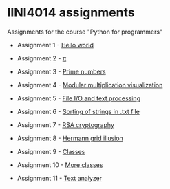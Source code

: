 # IINI4014 assignments
Assignments for the course "Python for programmers"

* Assignment 1 - [Hello world](/assignment_1/assignment_1.py)

* Assignment 2 - [π](/assignment_2/assignment_2.py)

* Assignment 3 - [Prime numbers](/assignment_3/assignment_3.py)

* Assignment 4 - [Modular multiplication visualization](/assignment_4/assignment_4.py)

* Assignment 5 - [File I/O and text processing](/assignment_5/assignment_5.py)

* Assignment 6 - [Sorting of strings in .txt file](/assignment_6/assignment_6.py)

* Assignment 7 - [RSA cryptography](/assignment_7/decrypt.py)

* Assignment 8 - [Hermann grid illusion](/assignment_8/assignment_8.py)

* Assignment 9 - [Classes](/assignment_9/dice.py)

* Assignment 10 - [More classes](/assignment_10/assignment_10.py)

* Assignment 11 - [Text analyzer](/assignment_11/TextAnalyzer.py)

